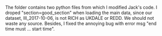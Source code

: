 The folder contains two python files from which I modified Jack's code.
I droped "section=good_section" when loading the main data, since our dataset, III_2017-10-06, is not RICH as UKDALE or REDD. We should not waste any source. Besides, I fixed the annoying bug with error msg "end time must ... start time".
